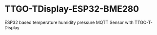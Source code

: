 # TTGO-TDisplay-ESP32-BME280
ESP32 based temperature humidity pressure MQTT Sensor with TTGO-T-Display
